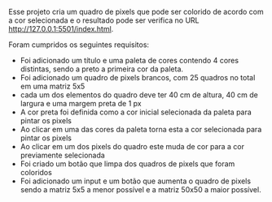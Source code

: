 Esse projeto cria um quadro de pixels que pode ser colorido de acordo com a cor selecionada
e o resultado pode ser verifica no URL http://127.0.0.1:5501/index.html.

Foram cumpridos os seguintes requisitos: 
- Foi adicionado um título e uma paleta de cores contendo 4 cores distintas, sendo a preto a primeira cor da paleta.
- Foi adicionado um quadro de pixels brancos, com 25 quadros no total em uma matriz 5x5
- cada um dos elementos do quadro deve ter 40 cm de altura, 40 cm de largura e uma margem preta de 1 px
- A cor preta foi definida como a cor inicial selecionada da paleta para pintar os pixels
- Ao clicar em uma das cores da paleta torna esta a cor selecionada para pintar os pixels
- Ao clicar em um dos pixels do quadro este muda de cor para a cor previamente selecionada 
- Foi criado um botão que limpa dos quadros de pixels que foram coloridos
- Foi adicionado um input e um botão que aumenta o quadro de pixels sendo a matriz 5x5 a menor possível e a matriz 50x50 a maior possível.